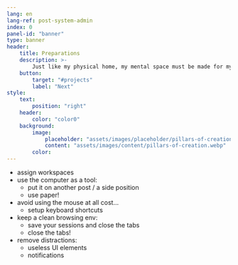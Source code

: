 ```yaml
---
lang: en
lang-ref: post-system-admin
index: 0
panel-id: "banner"
type: banner
header:
    title: Preparations
    description: >-
        Just like my physical home, my mental space must be made for my needs.
    button:
        target: "#projects"
        label: "Next"
style:
    text:
        position: "right"
    header:
        color: "color0"
    background:
        image:
            placeholder: "assets/images/placeholder/pillars-of-creation.webp"
            content: "assets/images/content/pillars-of-creation.webp"
        color:
---
```

- assign workspaces
- use the computer as a tool:
  - put it on another post / a side position
  - use paper!
- avoid using the mouse at all cost...
  - setup keyboard shortcuts
- keep a clean browsing env:
  - save your sessions and close the tabs
  - close the tabs!
- remove distractions:
  - useless UI elements
  - notifications
